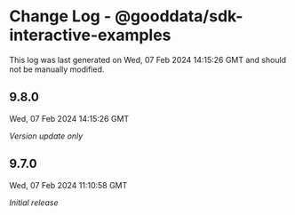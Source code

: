 # Change Log - @gooddata/sdk-interactive-examples

This log was last generated on Wed, 07 Feb 2024 14:15:26 GMT and should not be manually modified.

## 9.8.0
Wed, 07 Feb 2024 14:15:26 GMT

_Version update only_

## 9.7.0
Wed, 07 Feb 2024 11:10:58 GMT

_Initial release_

